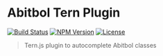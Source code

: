 # Abitbol Tern Plugin

[![Build Status](https://travis-ci.org/flozz/tern-abitbol.svg?branch=master)](https://travis-ci.org/flozz/tern-abitbol)
[![NPM Version](http://img.shields.io/npm/v/tern-abitbol.svg?style=flat)](https://www.npmjs.com/package/tern-abitbol)
[![License](http://img.shields.io/npm/l/tern-abitbol.svg?style=flat)](https://github.com/flozz/tern-abitbol/blob/master/LICENSE)

> Tern.js plugin to autocomplete Abitbol classes

